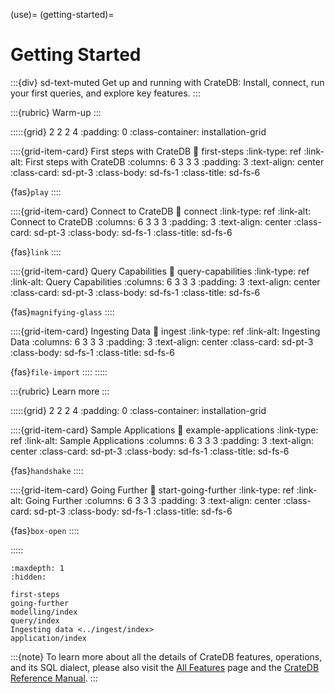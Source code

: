 (use)=
(getting-started)=
# Getting Started

:::{div} sd-text-muted
Get up and running with CrateDB: Install, connect, run your first queries,
and explore key features.
:::

:::{rubric} Warm-up
:::

:::::{grid} 2 2 2 4
:padding: 0
:class-container: installation-grid

::::{grid-item-card} First steps with CrateDB
:link: first-steps
:link-type: ref
:link-alt: First steps with CrateDB
:columns: 6 3 3 3
:padding: 3
:text-align: center
:class-card: sd-pt-3
:class-body: sd-fs-1
:class-title: sd-fs-6

{fas}`play`
::::

::::{grid-item-card} Connect to CrateDB
:link: connect
:link-type: ref
:link-alt: Connect to CrateDB
:columns: 6 3 3 3
:padding: 3
:text-align: center
:class-card: sd-pt-3
:class-body: sd-fs-1
:class-title: sd-fs-6

{fas}`link`
::::

::::{grid-item-card} Query Capabilities
:link: query-capabilities
:link-type: ref
:link-alt: Query Capabilities
:columns: 6 3 3 3
:padding: 3
:text-align: center
:class-card: sd-pt-3
:class-body: sd-fs-1
:class-title: sd-fs-6

{fas}`magnifying-glass`
::::

::::{grid-item-card} Ingesting Data
:link: ingest
:link-type: ref
:link-alt: Ingesting Data
:columns: 6 3 3 3
:padding: 3
:text-align: center
:class-card: sd-pt-3
:class-body: sd-fs-1
:class-title: sd-fs-6

{fas}`file-import`
::::
:::::

:::{rubric} Learn more
:::

:::::{grid} 2 2 2 4
:padding: 0
:class-container: installation-grid

::::{grid-item-card} Sample Applications
:link: example-applications
:link-type: ref
:link-alt: Sample Applications
:columns: 6 3 3 3
:padding: 3
:text-align: center
:class-card: sd-pt-3
:class-body: sd-fs-1
:class-title: sd-fs-6

{fas}`handshake`
::::

::::{grid-item-card} Going Further
:link: start-going-further
:link-type: ref
:link-alt: Going Further
:columns: 6 3 3 3
:padding: 3
:text-align: center
:class-card: sd-pt-3
:class-body: sd-fs-1
:class-title: sd-fs-6

{fas}`box-open`
::::

:::::


```{toctree}
:maxdepth: 1
:hidden:

first-steps
going-further
modelling/index
query/index
Ingesting data <../ingest/index>
application/index
```


:::{note}
To learn more about all the details of CrateDB features, operations, and
its SQL dialect, please also visit the [All Features] page and the
[CrateDB Reference Manual].
:::


[All Features]: project:#features
[CrateDB Reference Manual]: inv:crate-reference:*:label#index
